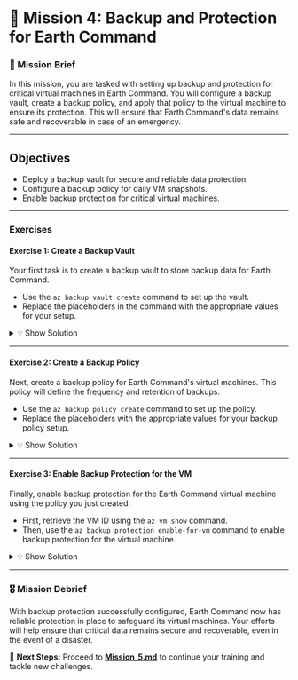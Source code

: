 # **🌌 Mission 4: Backup and Protection for Earth Command**

### **📝 Mission Brief**
In this mission, you are tasked with setting up backup and protection for critical virtual machines in Earth Command. You will configure a backup vault, create a backup policy, and apply that policy to the virtual machine to ensure its protection. This will ensure that Earth Command's data remains safe and recoverable in case of an emergency.

---

## **Objectives**
- Deploy a backup vault for secure and reliable data protection.
- Configure a backup policy for daily VM snapshots.
- Enable backup protection for critical virtual machines.

---

### **Exercises**

#### **Exercise 1: Create a Backup Vault**

Your first task is to create a backup vault to store backup data for Earth Command.  
- Use the `az backup vault create` command to set up the vault.  
- Replace the placeholders in the command with the appropriate values for your setup.

<details>
<summary>💡 Show Solution</summary>

```bash
az backup vault create --name EarthBackupVault --location francecentral --resource-group EarthCommand_RG --sku Standard
```

</details>

---

#### **Exercise 2: Create a Backup Policy**

Next, create a backup policy for Earth Command's virtual machines. This policy will define the frequency and retention of backups.  
- Use the `az backup policy create` command to set up the policy.  
- Replace the placeholders with the appropriate values for your backup policy setup.

<details>
<summary>💡 Show Solution</summary>

```bash
az backup policy create --name EarthVMBackupPolicy --vault-name EarthBackupVault --resource-group EarthCommand_RG --backup-management-type AzureIaasVM --policy "$(az backup policy get-default --vault-name EarthBackupVault --resource-group EarthCommand_RG --query properties -o json | jq '.schedulePolicy.scheduleRunFrequency="Daily" | .schedulePolicy.scheduleRunTimes=["2023-10-21T12:00:00Z"] | .retentionPolicy.dailySchedule.retentionDurationCount=7')"
```

</details>

---

#### **Exercise 3: Enable Backup Protection for the VM**

Finally, enable backup protection for the Earth Command virtual machine using the policy you just created.  
- First, retrieve the VM ID using the `az vm show` command.
- Then, use the `az backup protection enable-for-vm` command to enable backup protection for the virtual machine.

<details>
<summary>💡 Show Solution</summary>

```bash
vm_id=$(az vm show --name EarthVM --resource-group EarthCommand_RG --query id -o tsv)

az backup protection enable-for-vm --vault-name EarthBackupVault --resource-group EarthCommand_RG --vm "$vm_id" --policy-name EarthVMBackupPolicy
```

</details>

---

### **🎖️ Mission Debrief**
With backup protection successfully configured, Earth Command now has reliable protection in place to safeguard its virtual machines. Your efforts will help ensure that critical data remains secure and recoverable, even in the event of a disaster.

🚀 **Next Steps:** Proceed to **[Mission_5.md](mission_5.md)** to continue your training and tackle new challenges.

